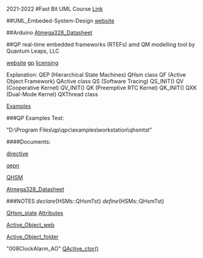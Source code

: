 2021-2022
#Fast Bit UML Course 
  [Link](https://www.udemy.com/course/embedded-system-design-using-uml-state-machines/)

##UML_Embeded-System-Design
  [website](https://www.state-machine.com/)

##Arduino
  [Atmega328_Datasheet](https://www.waveshare.com/w/upload/9/93/ATmega328P_datasheet_Complete.pdf)


##QP real-time embedded frameworks (RTEFs) amd QM modelling tool by Quantum Leaps, LLC

 [website](https://www.state-machine.com/)
 [gp](https://www.state-machine.com/products/gp)
 [licensing](https://www.state-machine.com/licensing)

  Explanation:
    QEP   (Hierarchical State Machines)   QHsm class
    QF    (Active Object Framework)       QActive class
    QS    (Software Tracing)              QS_INIT()
    QV    (Cooperative Kernel)            QV_INIT()
    QK    (Preemptive RTC Kernel)         QK_INIT()
    QXK   (Dual-Mode Kernel)              QXThread class
  
  [Examples](https://www.state-machine.com/qpc/exa.html)


###QP Examples Test: 

  "D:\Program Files\qp\qpc\examples\workstation\qhsmtst"


####Documents:

 [directive](https://www.state-machine.com/qm/ce_directive.htm)
 
 [qepn](https://www.state-machine.com/qpn/qepn_8h.html)
 
 [QHSM](https://www.state-machine.com/qpn/struct_q_hsm.html)
 
 [Atmega328_Datasheet](https://www.waveshare.com/w/upload/9/93/ATmega328P_datasheet_Complete.pdf)

###NOTES
  $declare${HSMs::QHsmTst}
  $define${HSMs::QHsmTst}


  [QHsm_state](https://www.state-machine.com/qpn/qepn_8h.html#ab2a65d48fe96db91a3ca533410526afb)
  [Attributes](https://www.state-machine.com/qm/bm_attr.html)

  [Active_Object_web](https://www.state-machine.com/active-object)
  
  [Active_Object_folder](https://github.com/emreoztoklu/UML_Embeded-System-Design/tree/main/DOCUMENT\multiple_SM)


  "008ClockAlarm_AO" [QActive_ctor()](https://www.state-machine.com/qpn/struct_q_active.html#a13edf5eeb78176195720ac88bf70b3ef)
